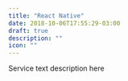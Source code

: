 ```yaml
---
title: "React Native"
date: 2018-10-06T17:55:29-03:00
draft: true
description: ""
icon: ""
---
```


Service text description here
